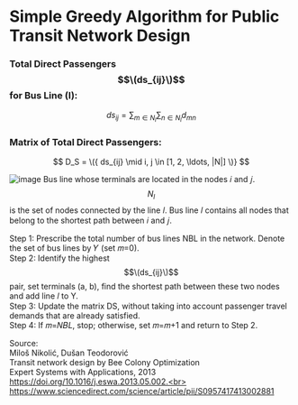 # Simple Greedy Algorithm for Public Transit Network Design


### Total Direct Passengers $$\(ds_{ij}\)$$ for Bus Line \(l\):
$$
ds_{ij} = \sum_{m \in N_l} \sum_{n \in N_l} d_{mn}
$$

### Matrix of Total Direct Passengers:
$$
D_S = \({ ds_{ij} \mid i, j \in [1, 2, \ldots, |N|] \)}
$$
                         

![image](https://github.com/user-attachments/assets/827aa513-b1ce-4c44-8472-54122bae42c0)
Bus line whose terminals are located in the nodes 𝑖 and 𝑗. $$N_{l}$$ is the set of nodes connected by the line 𝑙. Bus line 𝑙 contains all nodes that belong to the shortest path between 𝑖 and 𝑗. <br>

Step 1: Prescribe the total number of bus lines NBL in the network. Denote the set of bus lines by 𝑌 (set 𝑚=0).<br>
Step 2: Identify the highest $$\(ds_{ij}\)$$ pair, set terminals (a, b), find the shortest path between these two nodes and add line 𝑙 to Y.<br>
Step 3: Update the matrix DS, without taking into account passenger travel demands that are already satisfied.<br>
Step 4: If 𝑚=𝑁𝐵𝐿, stop; otherwise, set 𝑚=𝑚+1 and return to Step 2. <be>

Source: <br>
Miloš Nikolić, Dušan Teodorović <br>
Transit network design by Bee Colony Optimization <br>
Expert Systems with Applications, 2013 <br>
https://doi.org/10.1016/j.eswa.2013.05.002.<br>
https://www.sciencedirect.com/science/article/pii/S0957417413002881<br>

